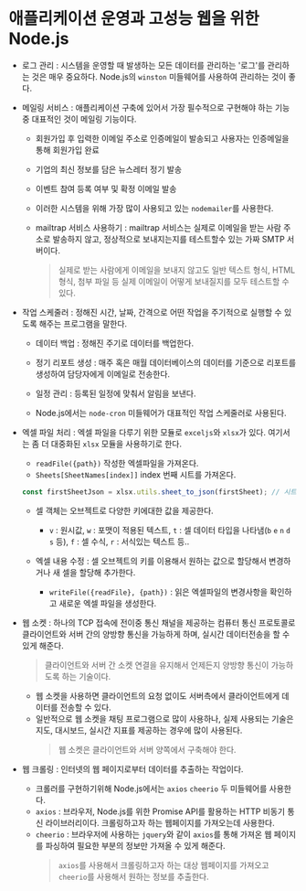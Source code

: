 # 애플리케이션 운영과 고성능 웹을 위한 Node.js

* 로그 관리 : 시스템을 운영할 때 발생하는 모든 데이터를 관리하는 '로그'를 관리하는 것은 매우 중요하다. Node.js의 `winston` 미들웨어를 사용하여 관리하는 것이 좋다.

* 메일링 서비스 : 애플리케이션 구축에 있어서 가장 필수적으로 구현해야 하는 기능 중 대표적인 것이 메일링 기능이다.
    * 회원가입 후 입력한 이메일 주소로 인증메일이 발송되고 사용자는 인증메일을 통해 회원가입 완료
    * 기업의 최신 정보를 담은 뉴스레터 정기 발송
    * 이벤트 참여 등록 여부 및 확정 이메일 발송

    * 이러한 시스템을 위해 가장 많이 사용되고 있는 `nodemailer`를 사용한다.
    
    * mailtrap 서비스 사용하기 : mailtrap 서비스는 실제로 이메일을 받는 사람 주소로 발송하지 않고, 정상적으로 보내지는지를 테스트할수 있는 가짜 SMTP 서버이다.
        > 실제로 받는 사람에게 이메일을 보내지 않고도 일반 텍스트 형식, HTML 형식, 첨부 파일 등 실제 이메일이 어떻게 보내질지를 모두 테스트할 수 있다.

* 작업 스케줄러 : 정해진 시간, 날짜, 간격으로 어떤 작업을 주기적으로 실행할 수 있도록 해주는 프로그램을 말한다.
    * 데이터 백업 : 정해진 주기로 데이터를 백업한다.
    * 정기 리포트 생성 : 매주 혹은 매월 데이터베이스의 데이터를 기준으로 리포트를 생성하여 담당자에게 이메일로 전송한다.
    * 일정 관리 : 등록된 일정에 맞춰서 알림을 보낸다.

    * Node.js에서는 `node-cron` 미들웨어가 대표적인 작업 스케줄러로 사용된다.

* 엑셀 파일 처리 : 엑셀 파일을 다루기 위한 모듈로 `exceljs`와 `xlsx`가 있다. 여기서는 좀 더 대중화된 `xlsx` 모듈을 사용하기로 한다.
    * `readFile({path})` 작성한 엑셀파일을 가져온다.
    * `Sheets[SheetNames[index]]` index 번째 시트를 가져온다.
    ```js
    const firstSheetJson = xlsx.utils.sheet_to_json(firstSheet); // 시트내용을 json 데이터로 변환한다.
    ```
    * 셀 객체는 오브젝트로 다양한 키에대한 값을 제공한다.
        * `v` : 원시값, `w` : 포맷이 적용된 텍스트, `t` : 셀 데이터 타입을 나타냄(`b` `e` `n` `d` `s` 등), `f` : 셀 수식, `r` : 서식있는 텍스트 등..

    * 엑셀 내용 수정 : 셀 오브젝트의 키를 이용해서 원하는 값으로 할당해서 변경하거나 새 셀을 할당해 추가한다.
        * `writeFile({readFile}, {path})` : 읽은 엑셀파일의 변경사항을 확인하고 새로운 엑셀 파일을 생성한다.

* 웹 소켓 : 하나의 TCP 접속에 전이중 통신 채널을 제공하는 컴퓨터 통신 프로토콜로 클라이언트와 서버 간의 양방향 통신을 가능하게 하며, 실시간 데이터전송을 할 수 있게 해준다.
    > 클라이언트와 서버 간 소켓 연결을 유지해서 언제든지 양방향 통신이 가능하도록 하는 기술이다.
    * 웹 소켓을 사용하면 클라이언트의 요청 없이도 서버측에서 클라이언트에게 데이터를 전송할 수 있다.
    * 일반적으로 웹 소켓을 채팅 프로그램으로 많이 사용하나, 실제 사용되는 기술은 지도, 대시보드, 실시간 지표를 제공하는 경우에 많이 사용된다.
        > 웹 소켓은 클라이언트와 서버 양쪽에서 구축해야 한다.

* 웹 크롤링 : 인터넷의 웹 페이지로부터 데이터를 추출하는 작업이다.
    * 크롤러를 구현하기위해 Node.js에서는 `axios` `cheerio` 두 미들웨어를 사용한다.
    * `axios` : 브라우저, Node.js를 위한 Promise API를 활용하는 HTTP 비동기 통신 라이브러리이다. 크롤링하고자 하는 웹페이지를 가져오는데 사용한다.
    * `cheerio` : 브라우저에 사용하는 `jquery`와 같이 `axios`를 통해 가져온 웹 페이지를 파싱하여 필요한 부분의 정보만 가져올 수 있게 해준다.
        > `axios`를 사용해서 크롤링하고자 하는 대상 웹페이지를 가져오고 `cheerio`를 사용해서 원하는 정보를 추출한다.